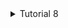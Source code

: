 <details>
<summary>Tutorial 8</summary>

a. How many data your publlsher program will send to the message broker in one
run?

Jawab : Program penerbit (publisher) Anda akan mengirimkan sejumlah data ke broker pesan dalam satu jalankanannya tergantung pada panggilan yang terjadi pada "publish_event". Pada kali ini, terjadi lima panggilan kepada "publish_event" jadi data yang dikirim ke broker ada lima tiap kali jalan.

b. The url of: “amqp://guest:guest@localhost:5672” is the same as in the subscriber
program, what does it mean?

Jawab : Jika URL "amqp://guest:guest@localhost:5672" digunakan baik dalam program pelanggan (subscriber) maupun program penerbit (publisher), itu berarti keduanya akan terhubung ke broker pesan yang sama dengan konfigurasi yang sama juga. Dengan kata lain, mereka akan berkomunikasi melalui protokol AMQP dengan menggunakan kredensial yang sama untuk otentikasi, dan broker pesan akan berada pada mesin lokal Anda (localhost) di port default AMQP (5672). Ini memungkinkan kedua program untuk berinteraksi dengan pesan yang sama yang dipublikasikan melalui broker pesan yang sama.

<a href="https://ibb.co/bz6VH3J"><img src="https://i.ibb.co/9sp0wvt/Rabbit-MQ-1.png" alt="Rabbit-MQ-1" border="0"></a>

<a href="https://ibb.co/B6Fydfz"><img src="https://i.ibb.co/n1t7Zwg/Rabbit-MQ-Connection.png" alt="Rabbit-MQ-Connection" border="0"></a>

koneksi pertama berhasil dibuat

<a href="https://ibb.co/sy2YGKn"><img src="https://i.ibb.co/4P7rG8z/Rabbit-MQ-Subscriber-Receive.png" alt="Rabbit-MQ-Subscriber-Receive" border="0"></a>

subscriber menerima pesan dari publisher

</details>